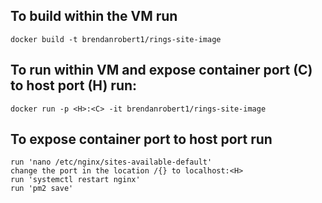 
## To build within the VM run 
    docker build -t brendanrobert1/rings-site-image

## To run within VM and expose container port (C) to host port (H) run:  
    docker run -p <H>:<C> -it brendanrobert1/rings-site-image
## To expose container port to host port run
    run 'nano /etc/nginx/sites-available-default'
    change the port in the location /{} to localhost:<H>
    run 'systemctl restart nginx'
    run 'pm2 save'